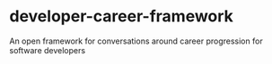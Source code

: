 # developer-career-framework
An open framework for conversations around career progression for software developers
